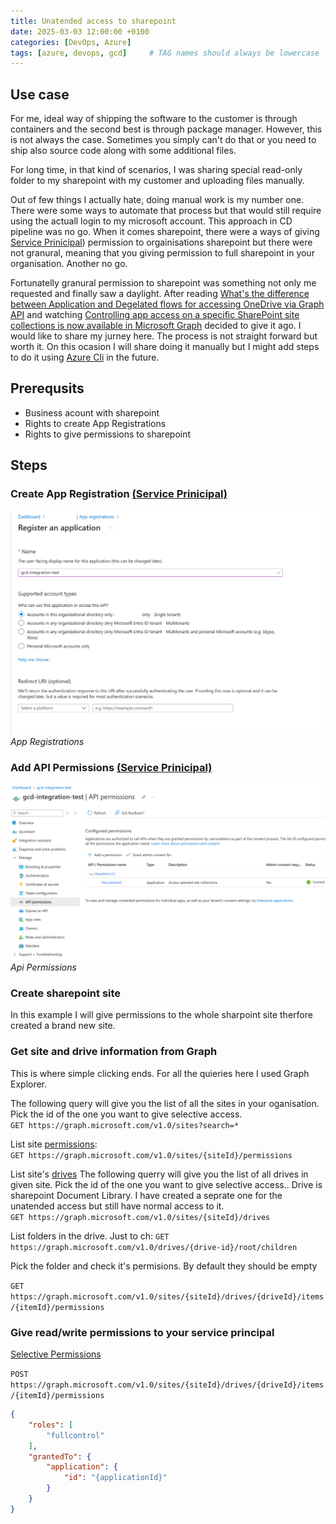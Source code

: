 ```yaml
---
title: Unatended access to sharepoint
date: 2025-03-03 12:00:00 +0100
categories: [DevOps, Azure]
tags: [azure, devops, gcd]     # TAG names should always be lowercase
---
```

## Use case
For me, ideal way of shipping the software to the customer is through containers and the second best is through package manager. However, this is not always the case. Sometimes you simply can't do that or you need to ship also source code along with some additional files. 

For long time, in that kind of scenarios, I was sharing special read-only folder to my sharepoint with my customer and uploading files manually. 

Out of few things I actually hate, doing manual work is my number one. There were some ways to automate that process but that would still require using the actuall login to my microsoft account. This approach in CD pipeline was no go. When it comes sharepoint, there were a ways of giving [Service Prinicipal](https://learn.microsoft.com/en-us/entra/identity-platform/app-objects-and-service-principals?tabs=browser)) permission to orgainisations sharepoint but there were not granural, meaning that you giving permission to full sharepoint in your organisation. Another no go.

Fortunatelly granural permission to sharepoint was something not only me requested and finally saw a daylight. After reading [What's the difference between Application and Degelated flows for accessing OneDrive via Graph API](https://marczak.io/posts/2023/03/azure-ad-graph-application-vs-delegated-flow/) and watching [Controlling app access on a specific SharePoint site collections is now available in Microsoft Graph](https://devblogs.microsoft.com/microsoft365dev/controlling-app-access-on-specific-sharepoint-site-collections/?WT.mc_id=AZ-MVP-5003556) decided to give it ago. I would like to share my jurney here. The process is not straight forward but worth it. On this ocasion I will share doing it manually but I might add steps to do it using [Azure Cli](https://learn.microsoft.com/en-us/cli/azure/) in the future.


## Prerequsits
* Business acount with sharepoint
* Rights to create App Registrations
* Rights to give permissions to sharepoint

## Steps
### Create App Registration [(Service Prinicipal)](https://learn.microsoft.com/en-us/entra/identity-platform/app-objects-and-service-principals?tabs=browser)
![app registrations](/assets/img/2025-03/app-registration.png)
*App Registrations*

### Add API Permissions [(Service Prinicipal)](https://learn.microsoft.com/en-us/entra/identity-platform/app-objects-and-service-principals?tabs=browser)
![app registrations](/assets/img/2025-03/api-permission.png)
*Api Permissions*

### Create sharepoint site
In this example I will give permissions to the whole sharpoint site therfore created a brand new site.

### Get site and drive information from Graph
This is where simple clicking ends. For all the quieries here I used Graph Explorer.

The following query will give you the list of all the sites in your oganisation. Pick the id of the one you want to give selective access.<br>
`GET https://graph.microsoft.com/v1.0/sites?search=*`

List site [permissions](https://learn.microsoft.com/en-us/graph/api/site-list-permissions?view=graph-rest-1.0&tabs=http):<br>
`GET https://graph.microsoft.com/v1.0/sites/{siteId}/permissions`

List site's [drives](https://learn.microsoft.com/en-us/graph/api/drive-list?view=graph-rest-1.0&tabs=http)
The following querry will give you the list of all drives in given site. Pick the id of the one you want to give selective access..
Drive is sharepoint Document Library. I have created a seprate one for the unatended access but still have normal access to it.<br>
`GET https://graph.microsoft.com/v1.0/sites/{siteId}/drives`

List folders in the drive. Just to ch:
`GET https://graph.microsoft.com/v1.0/drives/{drive-id}/root/children`

Pick the folder and check it's permisions. By default they should be empty

`GET https://graph.microsoft.com/v1.0/sites/{siteId}/drives/{driveId}/items/{itemId}/permissions`

### Give read/write permissions to your service principal
[Selective Permissions](https://learn.microsoft.com/en-us/graph/permissions-selected-overview?tabs=http)


`POST https://graph.microsoft.com/v1.0/sites/{siteId}/drives/{driveId}/items/{itemId}/permissions`
``` json
{
    "roles": [
        "fullcontrol"
    ],
    "grantedTo": {
        "application": {
            "id": "{applicationId}"
        }
    }
}
```

